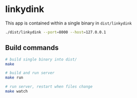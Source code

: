 # linkydink

This app is contained within a single binary in `dist/linkydink`

```bash
./dist/linkydink --port=8000 --host=127.0.0.1
```

## Build commands

```bash
# build single binary into dist/
make

# build and run server
make run

# run server, restart when files change
make watch
```